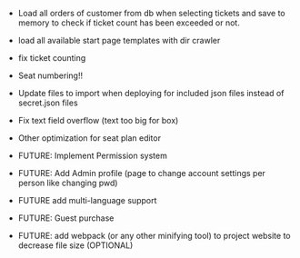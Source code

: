 - Load all orders of customer from db when selecting tickets and save to memory to check if ticket count has been exceeded or not.

- load all available start page templates with dir crawler


- fix ticket counting
- Seat numbering!!


- Update files to import when deploying for included json files instead of secret.json files

- Fix text field overflow (text too big for box)
- Other optimization for seat plan editor


- FUTURE: Implement Permission system
- FUTURE: Add Admin profile (page to change account settings per person like changing pwd)
- FUTURE add multi-language support
- FUTURE: Guest purchase
- FUTURE: add webpack (or any other minifying tool) to project website to decrease file size (OPTIONAL)